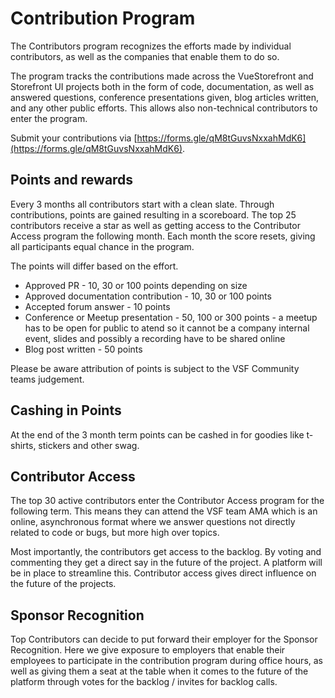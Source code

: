 # Contribution Program

The Contributors program recognizes the efforts made by individual contributors, as well as the companies that enable them to do so.

The program tracks the contributions made across the VueStorefront and Storefront UI projects both in the form of code, documentation, as well as answered questions, conference presentations given, blog articles written, and any other public efforts. 
This allows also non-technical contributors to enter the program.

Submit your contributions via [https://forms.gle/qM8tGuvsNxxahMdK6](https://forms.gle/qM8tGuvsNxxahMdK6).

## Points and rewards
Every 3 months all contributors start with a clean slate. Through contributions, points are gained resulting in a scoreboard. The top 25 contributors receive a star as well as getting access to the Contributor Access program the following month.
Each month the score resets, giving all participants equal chance in the program.

The points will differ based on the effort.

- Approved PR - 10, 30 or 100 points depending on size
- Approved documentation contribution - 10, 30 or 100 points
- Accepted forum answer - 10 points
- Conference or Meetup presentation - 50, 100 or 300 points - a meetup has to be open for public to atend so it cannot be a company internal event, slides and possibly a recording have to be shared online 
- Blog post written - 50 points

Please be aware attribution of points is subject to the VSF Community teams judgement.

## Cashing in Points
At the end of the 3 month term points can be cashed in for goodies like t-shirts, stickers and other swag.

## Contributor Access
The top 30 active contributors enter the Contributor Access program for the following term. This means they can attend the VSF team AMA which is an online, asynchronous format where we answer questions not directly related to code or bugs, but more high over topics.

Most importantly, the contributors get access to the backlog. By voting and commenting they get a direct say in the future of the project. 
A platform will be in place to streamline this. Contributor access gives direct influence on the future of the projects.

## Sponsor Recognition
Top Contributors can decide to put forward their employer for the Sponsor Recognition. Here we give exposure to employers that enable their employees to participate in the contribution program during office hours,  as well as giving them a seat at the table when it comes to the future of the platform through votes for the backlog / invites for backlog calls.


